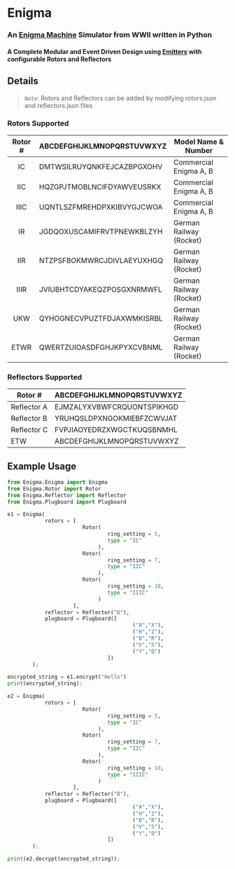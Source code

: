 # Enigma
### An [Enigma Machine](https://en.wikipedia.org/wiki/Enigma_machine) Simulator from WWII written in Python
#### A Complete Modular and Event Driven Design using [Emitters](https://github.com/archanpatkar/pyEmitter) with configurable Rotors and Reflectors

## Details
> `Note`: Rotors and Reflectors can be added by modifying rotors.json and reflectors.json files

### Rotors Supported

| Rotor # 	| ABCDEFGHIJKLMNOPQRSTUVWXYZ 	| Model Name & Number     	|
|:-------:	|----------------------------	|-------------------------	|
| IC      	| DMTWSILRUYQNKFEJCAZBPGXOHV 	| Commercial Enigma A, B  	|
| IIC     	| HQZGPJTMOBLNCIFDYAWVEUSRKX 	| Commercial Enigma A, B  	|
| IIIC    	| UQNTLSZFMREHDPXKIBVYGJCWOA 	| Commercial Enigma A, B  	|
| IR       	| JGDQOXUSCAMIFRVTPNEWKBLZYH 	| German Railway (Rocket) 	|
| IIR      	| NTZPSFBOKMWRCJDIVLAEYUXHGQ 	| German Railway (Rocket) 	|
| IIIR     	| JVIUBHTCDYAKEQZPOSGXNRMWFL 	| German Railway (Rocket) 	|
| UKW     	| QYHOGNECVPUZTFDJAXWMKISRBL 	| German Railway (Rocket) 	|
| ETWR     	| QWERTZUIOASDFGHJKPYXCVBNML 	| German Railway (Rocket) 	|

### Reflectors Supported

| Rotor #     	| ABCDEFGHIJKLMNOPQRSTUVWXYZ 	|
|-------------	|----------------------------	|
| Reflector A 	| EJMZALYXVBWFCRQUONTSPIKHGD 	|
| Reflector B 	| YRUHQSLDPXNGOKMIEBFZCWVJAT 	|
| Reflector C 	| FVPJIAOYEDRZXWGCTKUQSBNMHL 	|
| ETW         	| ABCDEFGHIJKLMNOPQRSTUVWXYZ 	|

## Example Usage

``` python 
from Enigma.Enigma import Enigma
from Enigma.Rotor import Rotor
from Enigma.Reflector import Reflector
from Enigma.Plugboard import Plugboard

e1 = Enigma(
            rotors = [
                        Rotor(  
                                ring_setting = 5,
                                type = "IC"
                             ),
                        Rotor(  
                                ring_setting = 7,
                                type = "IIC"
                             ),
                        Rotor(  
                                ring_setting = 10,
                                type = "IIIC"
                             )
                     ],
            reflector = Reflector("B"),
            plugboard = Plugboard([
                                        ("A","X"),
                                        ("H","Z"),
                                        ("B","R"),
                                        ("V","S"),
                                        ("Y","Q")
                                ])
        );

encrypted_string = e1.encrypt("Hello")
print(encrypted_string);

e2 = Enigma(
            rotors = [
                        Rotor(  
                                ring_setting = 5,
                                type = "IC"
                             ),
                        Rotor(  
                                ring_setting = 7,
                                type = "IIC"
                             ),
                        Rotor(  
                                ring_setting = 10,
                                type = "IIIC"
                             )
                     ],
            reflector = Reflector("B"),
            plugboard = Plugboard([
                                        ("A","X"),
                                        ("H","Z"),
                                        ("B","R"),
                                        ("V","S"),
                                        ("Y","Q")
                                ])
        );

print(e2.decrypt(encrypted_string));
```
